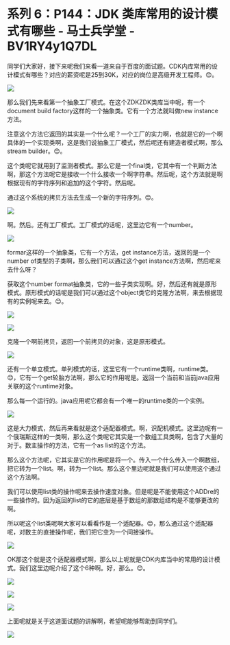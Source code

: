 # 系列 6：P144：JDK 类库常用的设计模式有哪些 - 马士兵学堂 - BV1RY4y1Q7DL

同学们大家好，接下来呢我们来看一道来自于百度的面试题。CDK内库常用的设计模式有哪些？对应的薪资呢是25到30K，对应的岗位是高级开发工程师。😊。



![](img/b8cb3198c34f28a86979536f11723606_1.png)

那么我们先来看第一个抽象工厂模式。在这个ZDKZDK类库当中呢，有一个document build factory这样的一个抽象类。它有一个方法就叫做new instance方法。

注意这个方法它返回的其实是一个什么呢？一个工厂的实力啊，也就是它的一个啊具体的一个实现类啊，这是我们说抽象工厂模式，然后呢还有建造者模式啊，那么stream builder。😊。

这个类呢它就用到了监测者模式。那么它是一个final类，它其中有一个判断方法啊，那这个方法呢它是接收一个什么接收一个啊字符串。然后呢，这个方法就是啊根据现有的字符序列和追加的这个字符。然后呢。

通过这个系统的拷贝方法去生成一个新的字符序列。😊。

![](img/b8cb3198c34f28a86979536f11723606_3.png)

啊。然后。还有工厂模式。工厂模式的话呢，这里边它有一个number。

![](img/b8cb3198c34f28a86979536f11723606_5.png)

formar这样的一个抽象类，它有一个方法，get instance方法，返回的是一个number of类型的子类啊，那么我们可以通过这个get instance方法啊，然后呢来去什么呀？

获取这个number format抽象类，它的一些子类实现啊。好，然后还有就是原形模式。原形模式的话呢是我们可以通过这个object类它的克隆方法啊，来去根据现有的实例呢来去。😊。



![](img/b8cb3198c34f28a86979536f11723606_7.png)

![](img/b8cb3198c34f28a86979536f11723606_8.png)

克隆一个啊前拷贝，返回一个前拷贝的对象，这是原形模式。

![](img/b8cb3198c34f28a86979536f11723606_10.png)

还有一个单立模式。单列模式的话，这里它有一个runtime类啊，runtime类。😊，它有一个get轮胎方法啊，那么它的作用呢是。返回一个当前和当前java应用关联的这个runtime对象。

那么每一个运行的。java应用呢它都会有一个唯一的runtime类的一个实例。

![](img/b8cb3198c34f28a86979536f11723606_12.png)

这是大力模式，然后再来看就是这个适配器模式。啊，识配机模式。这里边呢有一个俄瑞斯这样的一类啊，那么这个类呢它其实是一个数组工具类啊，包含了大量的对于。数主操作的方法，它有一个as list的这个方法。

那么这个方法呢，它其实是它的作用呢是将一个。传入一个什么传入一个啊数组，把它转为一个list。啊，转为一个list。那么这个里边呢就是我们可以使用这个通过这个方法啊。

我们可以使用list类的操作呢来去操作速度对象。但是呢是不能使用这个ADDre的一些操作的。因为返回的list的它的底层是基于数组的那数组结构是不能够更改的啊。

所以呢这个list类呢啊大家可以看看作是一个适配器。😊，那么通过这个适配器呢，对数主的直接操作呢，我们把它变为一个间接操作。



![](img/b8cb3198c34f28a86979536f11723606_14.png)

OK那这个就是这个适配器模式啊，那么以上呢就是CDK内库当中的常用的设计模式。我们这里边呢介绍了这个6种啊。好，那么。😊。



![](img/b8cb3198c34f28a86979536f11723606_16.png)

![](img/b8cb3198c34f28a86979536f11723606_17.png)

![](img/b8cb3198c34f28a86979536f11723606_18.png)

上面呢就是关于这道面试题的讲解啊，希望呢能够帮助到同学们。

![](img/b8cb3198c34f28a86979536f11723606_20.png)